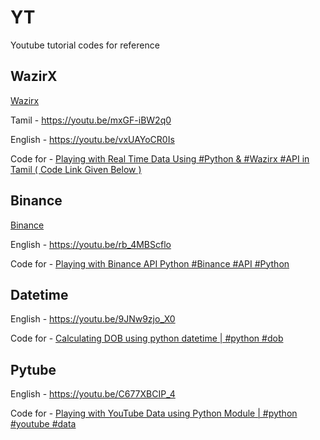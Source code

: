 # YT
Youtube tutorial codes for reference

## WazirX

[Wazirx](https://wazirx.com/invite/xzenbpre)

Tamil - https://youtu.be/mxGF-iBW2q0

English - https://youtu.be/vxUAYoCR0Is

Code for - [Playing with Real Time Data Using #Python & #Wazirx #API in Tamil ( Code Link Given Below )](teedlar.ipynb)

## Binance

[Binance](https://accounts.binance.com/en-IN/register?ref=353439440)

English - https://youtu.be/rb_4MBScflo

Code for - [Playing with Binance API Python #Binance #API #Python](https://github.com/teedlar/YT/blob/main/Binance%20API%20Python.ipynb)

## Datetime

English - https://youtu.be/9JNw9zjo_X0

Code for - [Calculating DOB using python datetime | #python #dob](https://github.com/teedlar/YT/blob/main/datetime_teedlar.ipynb)

## Pytube

English - https://youtu.be/C677XBCIP_4

Code for - [Playing with YouTube Data using Python Module | #python #youtube #data](https://github.com/teedlar/YT/blob/main/pytube_teedlar.ipynb)
